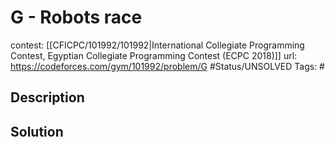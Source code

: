 # G - Robots race

contest: [[CFICPC/101992/101992|International Collegiate Programming Contest, Egyptian Collegiate Programming Contest (ECPC 2018)]]
url: https://codeforces.com/gym/101992/problem/G
#Status/UNSOLVED
Tags: #

## Description

## Solution


